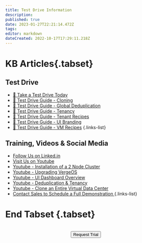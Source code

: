 ```yaml
---
title: Test Drive Information
description: 
published: true
date: 2023-01-27T22:21:14.472Z
tags: 
editor: markdown
dateCreated: 2022-10-17T17:29:11.218Z
---
```


# KB Articles{.tabset}

## Test Drive
* [🚗 Take a Test Drive Today](https://www.verge.io/test-drive)
* [🚗 Test Drive Guide - Cloning](/docs/public/test-drive/cloning)
* [🚗 Test Drive Guide - Global Deduplication](/docs/public/test-drive/deduplication)
* [🚗 Test Drive Guide - Tenancy](/docs/public/test-drive/tenancy)
* [🚗 Test Drive Guide - Tenant Recipes](/docs/public/test-drive/tenant-recipes)
* [🚗 Test Drive Guide - UI Branding](/docs/public/test-drive/ui-branding)
* [🚗 Test Drive Guide - VM Recipes](/docs/public/test-drive/vm-recipes)
{.links-list}

## Training, Videos & Social Media
* [Follow Us on Linked.in](https://www.linkedin.com/company/verge-io/)
* [Visit Us on Youtube](https://www.youtube.com/channel/UCnFu28s0GBVi18j7Ez3MXRg)
* [Youtube - Installation of a 2 Node Cluster](https://youtu.be/hOUg8_MgIjA)
* [Youtube - Upgrading VergeOS](https://youtu.be/cf4J4Gj9AUo)
* [Youtube - UI Dashboard Overview](https://youtu.be/oQx2BkWp7hc)
* [Youtube - Deduplication & Tenancy](https://youtu.be/f0ZwAIlc_c4)
* [Youtube - Clone an Entire Virtual Data Center](https://youtu.be/hq_h65ESYbU)
* <a href="mailto:sales@verge.io?subject=Demonstration Request" target="_blank" rel="noopener noreferrer"> Contact Sales to Schedule a Full Demonstration </a>
{.links-list}
# End Tabset {.tabset}



<br>
<div style="text-align:center; margin-bottom:5px">
  <a href="https://www.verge.io/test-drive#Demo-Section"><button class="button-cta">Request Trial</button></a>
</div>